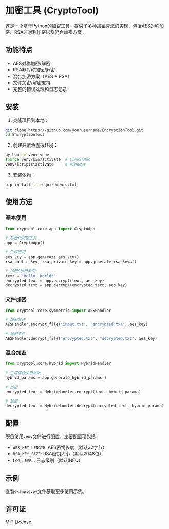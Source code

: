 # 加密工具 (CryptoTool)

这是一个基于Python的加密工具，提供了多种加密算法的实现，包括AES对称加密、RSA非对称加密以及混合加密方案。

## 功能特点

- AES对称加密/解密
- RSA非对称加密/解密
- 混合加密方案（AES + RSA）
- 文件加密/解密支持
- 完整的错误处理和日志记录

## 安装

1. 克隆项目到本地：
```bash
git clone https://github.com/yourusername/EncryptionTool.git
cd EncryptionTool
```

2. 创建并激活虚拟环境：
```bash
python -m venv venv
source venv/bin/activate  # Linux/Mac
venv\Scripts\activate     # Windows
```

3. 安装依赖：
```bash
pip install -r requirements.txt
```

## 使用方法

### 基本使用

```python
from cryptool.core.app import CryptoApp

# 初始化加密工具
app = CryptoApp()

# 生成密钥
aes_key = app.generate_aes_key()
rsa_public_key, rsa_private_key = app.generate_rsa_keys()

# 加密/解密示例
text = "Hello, World!"
encrypted_text = app.encrypt(text, aes_key)
decrypted_text = app.decrypt(encrypted_text, aes_key)
```

### 文件加密

```python
from cryptool.core.symmetric import AESHandler

# 加密文件
AESHandler.encrypt_file("input.txt", "encrypted.txt", aes_key)

# 解密文件
AESHandler.decrypt_file("encrypted.txt", "decrypted.txt", aes_key)
```

### 混合加密

```python
from cryptool.core.hybrid import HybridHandler

# 生成混合加密参数
hybrid_params = app.generate_hybrid_params()

# 加密
encrypted_text = HybridHandler.encrypt(text, hybrid_params)

# 解密
decrypted_text = HybridHandler.decrypt(encrypted_text, hybrid_params)
```

## 配置

项目使用`.env`文件进行配置，主要配置项包括：

- `AES_KEY_LENGTH`: AES密钥长度（默认32字节）
- `RSA_KEY_SIZE`: RSA密钥大小（默认2048位）
- `LOG_LEVEL`: 日志级别（默认INFO）

## 示例

查看`example.py`文件获取更多使用示例。

## 许可证

MIT License 